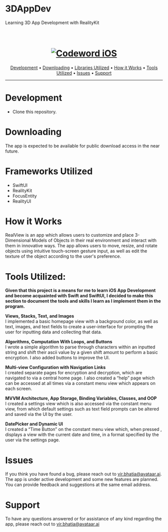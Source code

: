 # 3DAppDev
 Learning 3D App Development with RealityKit
 
<h1 align="center">
 	<br>
	<a href="">
		<img 
		     src="https://github.com/VirBhatia10/Codeword-AppDevLearning/assets/136326184/e62896bc-4511-4ee6-a4e4-e59c25e24592" 
		     alt="Codeword iOS">
	</a>
</h1>

<h4 align="center"><project_name></h4>

<p align="center">
  <a href="#development">Development</a> •
  <a href="#downloading">Downloading</a> •
  <a href="#Libraries Utilized">Libraries Utilized</a> •
  <a href="#How it Works">How it Works</a> •
  <a href="#Tools Utilized">Tools Utilized</a> •
  <a href="#issues">Issues</a> •
  <a href="#support">Support</a>
</p>

---

# Development
- Clone this repository.

# Downloading
The app is expected to be available for public download access in the near future.

# Frameworks Utilized
- SwiftUI
- RealityKit
- FocusEntity
- RealityUI

# How it Works
RealView is an app which allows users to customize and place 3-Dimensional Models of Objects in their real environment and interact with them in innovative ways. The app allows users to move, resize, and rotate objects using intuitive touch-screen gesture input, as well as edit the texture of the object according to the user's preference.

# Tools Utilized:
__Given that this project is a means for me to learn iOS App Development and become acquainted with Swift and SwiftUI, I decided to make this section to document the tools and skills I learn as I implement them in the program.__ <br>

__Views, Stacks, Text, and Images__ <br>
I implemented a basic homepage view with a background color, as well as text, images, and text fields to create a user-interface for prompting the user for inputting data and collecting that data. 

__Algorithms, Computation With Loops, and Buttons__ <br>
I wrote a simple algorithm to parse through characters within an inputted string and shift their ascii value by a given shift amount to perform a basic encryption. I also added buttons to improve the UI.

__Multi-view Configuration with Navigation Links__ <br>
I created separate pages for encryption and decryption, which are navigated to via a central home page. I also created a “help”
page which can be accessed at all times via a constant menu view which appears on each screen.

__MVVM Architecture, App Storage, Binding Variables, Classes, and OOP__ <br>
I created a settings view which is also accessed via the constant menu view, from which default settings such as text field prompts can be altered and saved via the UI by the user.

__DatePicker and Dynamic UI__ <br>
I created a “Time Button” on the constant menu view which, when pressed , displays a view with the current date and time, in a format specified by the user via the settings page.

# Issues
If you think you have found a bug, please reach out to vir.bhatia@avataar.ai. The app is under active development and some new features are planned. You can provide feedback and suggestions at the same email address.
	    
# Support
To have any questions answered or for assistance of any kind regarding the app, please reach out to vir.bhatia@avataar.ai
